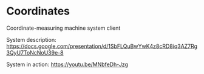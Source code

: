 # Coordinates
Coordinate-measuring machine system client

System description:
https://docs.google.com/presentation/d/1SbFLQuBwYwK4z8cRD8iq3AZ7Rg3QyU7ToNcNoU39e-8

System in action:
https://youtu.be/MNbfeDh-Jzg
